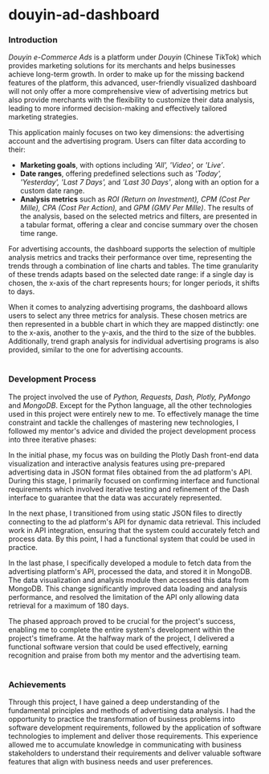 # douyin-ad-dashboard

### Introduction

_Douyin e-Commerce Ads_ is a platform under _Douyin_ (Chinese TikTok) which provides marketing solutions for its merchants and helps businesses achieve long-term growth. In order to make up for the missing backend features of the platform, this advanced, user-friendly visualized dashboard will not only offer a more comprehensive view of advertising metrics but also provide merchants with the flexibility to customize their data analysis, leading to more informed decision-making and effectively tailored marketing strategies.

This application mainly focuses on two key dimensions: the advertising account and the advertising program. Users can filter data according to their:
* **Marketing goals**, with options including _'All', 'Video',_ or _'Live’_.
* **Date ranges**, offering predefined selections such as _'Today', 'Yesterday', 'Last 7 Days',_ and _'Last 30 Days'_, along with an option for a custom date range.
* **Analysis metrics** such as _ROI (Return on Investment), CPM (Cost Per Mille), CPA (Cost Per Action),_ and _GPM (GMV Per Mille)_.
The results of the analysis, based on the selected metrics and filters, are presented in a tabular format, offering a clear and concise summary over the chosen time range.

For advertising accounts, the dashboard supports the selection of multiple analysis metrics and tracks their performance over time, representing the trends through a combination of line charts and tables. The time granularity of these trends adapts based on the selected date range: if a single day is chosen, the x-axis of the chart represents hours; for longer periods, it shifts to days.

When it comes to analyzing advertising programs, the dashboard allows users to select any three metrics for analysis. These chosen metrics are then represented in a bubble chart in which they are mapped distinctly: one to the x-axis, another to the y-axis, and the third to the size of the bubbles. Additionally, trend graph analysis for individual advertising programs is also provided, similar to the one for advertising accounts.  <br><br>

### Development Process

The project involved the use of _Python, Requests, Dash, Plotly, PyMongo_ and _MongoDB_. Except for the Python language, all the other technologies used in this project were entirely new to me. To effectively manage the time constraint and tackle the challenges of mastering new technologies, I followed my mentor's advice and divided the project development process into three iterative phases:

In the initial phase, my focus was on building the Plotly Dash front-end data visualization and interactive analysis features using pre-prepared advertising data in JSON format files obtained from the ad platform's API. During this stage, I primarily focused on confirming interface and functional requirements which involved iterative testing and refinement of the Dash interface to guarantee that the data was accurately represented.

In the next phase, I transitioned from using static JSON files to directly connecting to the ad platform's API for dynamic data retrieval. This included work in API integration, ensuring that the system could accurately fetch and process data. By this point, I had a functional system that could be used in practice.

In the last phase, I specifically developed a module to fetch data from the advertising platform's API, processed the data, and stored it in MongoDB. The data visualization and analysis module then accessed this data from MongoDB. This change significantly improved data loading and analysis performance, and resolved the limitation of the API only allowing data retrieval for a maximum of 180 days.

The phased approach proved to be crucial for the project's success, enabling me to complete the entire system's development within the project's timeframe. At the halfway mark of the project,  I delivered a functional software version that could be used effectively, earning recognition and praise from both my mentor and the advertising team.  <br><br>

### Achievements

Through this project, I have gained a deep understanding of the fundamental principles and methods of advertising data analysis. I had the opportunity to practice the transformation of business problems into software development requirements, followed by the application of software technologies to implement and deliver those requirements. This experience allowed me to accumulate knowledge in communicating with business stakeholders to understand their requirements and deliver valuable software features that align with business needs and user preferences.  <br><br>
